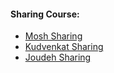 #### Sharing Course:
* [Mosh Sharing](https://www.youtube.com/channel/UCWv7vMbMWH4-V0ZXdmDpPBA)
* [Kudvenkat Sharing](https://www.youtube.com/user/kudvenkat/featured)
* [Joudeh Sharing](http://bitoftech.net/archive/)
